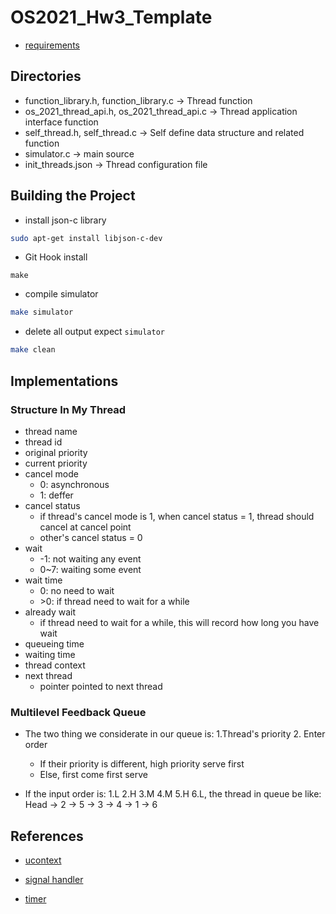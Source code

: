 # OS2021_Hw3_Template

* [requirements](https://docs.google.com/presentation/d/1UFuPUwd17Hogh5Vp8GZbnrLRAddGvC1j/edit#slide=id.p3)

## Directories

- function_library.h, function_library.c -> Thread function
- os_2021_thread_api.h, os_2021_thread_api.c -> Thread application interface function
- self_thread.h, self_thread.c -> Self define data structure and related function
- simulator.c -> main source
- init_threads.json -> Thread configuration file

## Building the Project

- install json-c library

```bash
sudo apt-get install libjson-c-dev
```

- Git Hook install

```
make
```

- compile simulator

```bash
make simulator
```

- delete all output expect `simulator`

```bash
make clean
```

## Implementations

### Structure In My Thread

- thread name
- thread id
- original priority
- current priority
- cancel mode
  - 0: asynchronous
  - 1: deffer
- cancel status
  - if thread's cancel mode is 1, when cancel status = 1, thread should cancel at cancel point
  - other's cancel status = 0
- wait
  - -1: not waiting any event
  - 0~7: waiting some event
- wait time
  - 0: no need to wait
  - \>0: if thread need to wait for a while
- already wait
  - if thread need to wait for a while, this will record how long you have wait
- queueing time
- waiting time
- thread context
- next thread
  - pointer pointed to next thread


### Multilevel Feedback Queue

- The two thing we considerate in our queue is: 1.Thread's priority 2. Enter order  
  - If their priority is different, high priority serve first
  - Else, first come first serve

- If the input order is: 1.L 2.H 3.M 4.M 5.H 6.L, the thread in queue be like:   
Head -> 2 -> 5 -> 3 -> 4 -> 1 -> 6  

## References

- [ucontext](https://pubs.opengroup.org/onlinepubs/7908799/xsh/ucontext.h.html)

- [signal handler](https://calvinkam.github.io/csci3150-Fall17-lab-pipes-signal/custom-signal-handler.html)

- [timer](https://www.ibm.com/docs/en/i/7.3?topic=ssw_ibm_i_73/apis/setitime.htm)
